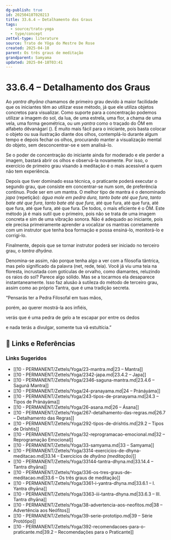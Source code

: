```yaml
---
dg-publish: true
id: 20250418T020213
title: 33.6.4 – Detalhamento dos Graus
tags:
  - source/trato-yoga
  - type/concept
zettel-type: literature
source: Trato de Yôga do Mestre De Rose
created: 2025-04-18
parent: Os três graus de meditação
grandparent: Samyama
updated: 2025-04-18T03:41
---
```


# 33.6.4 – Detalhamento dos Graus

Ao *yantra dhyāna* chamamos de primeiro grau devido à maior facilidade que os iniciantes têm ao utilizar esse método, já que ele utiliza objetos concretos para visualizar. Como suporte para a concentração podemos utilizar a imagem do sol, da lua, de uma estrela, uma flor, a chama de uma vela, uma forma geométrica, ou um *yantra* como o traçado do ÔM em alfabeto dêvanágarí (). É muito mais fácil para o iniciante, pois basta colocar o objeto ou sua ilustração diante dos olhos, contemplá-lo durante algum tempo e depois fechar os olhos, procurando manter a visualização mental do objeto, sem desconcentrar-se e sem analisá-lo.

Se o poder de concentração do iniciante ainda for moderado e ele perder a imagem, bastará abrir os olhos e observá-la novamente. Por isso, o exercício de primeiro grau visando à meditação é o mais acessível a quem não tem experiência.

Depois que tiver dominado essa técnica, o praticante poderá executar o segundo grau, que consiste em concentrar-se num som, de preferência contínuo. Pode ser em um mantra. O melhor tipo de mantra é o denominado *japa* (repetição): *água mole em pedra dura, tanto bate até que fura*, *tanto bate até que fura*, *tanto bate até que fura*, até que fura, até que fura, até que fura, até que fura, até que fura. De todos, o mais eficiente é o ÔM. Este método já é mais sutil que o primeiro, pois não se trata de uma imagem concreta e sim de uma vibração sonora. Não é adequado ao iniciante, pois ele precisa primeiramente aprender a vocalizar os mantras corretamente com um instrutor que tenha boa formação e possa ensiná-lo, monitorá-lo e corrigi-lo.

Finalmente, depois que se tornar instrutor poderá ser iniciado no terceiro grau, o *tantra dhyāna*.

Denomina-se assim, não porque tenha algo a ver com a filosofia tântrica, mas pelo significado da palavra (net, rede, teia). Você já viu uma teia na floresta, incrustada com gotículas de orvalho, como diamantes, reluzindo os raios do sol? Parece algo sólido. Mas se a tocarmos ela desaparece instantaneamente. Isso faz alusão à sutileza do método de terceiro grau, assim como ao próprio Tantra, que é uma tradição secreta.

“Pensarás ter a Pedra Filosofal em tuas mãos, 

porém, ao querer mostrá-la aos infiéis, 

verás que é uma pedra de gelo a te escapar por entre os dedos 

e nada terás a divulgar, somente tua vã estultícia.”

## 🔗 Links e Referências











### Links Sugeridos

- [[10 - PERMANENT/Zettels/Yoga/23-mantra.md\|23 – Mantra]]
- [[10 - PERMANENT/Zettels/Yoga/2342-japa.md\|23.4.2 – Japa]]
- [[10 - PERMANENT/Zettels/Yoga/2346-saguna-mantra.md\|23.4.6 – Sagunã Mantra]]
- [[10 - PERMANENT/Zettels/Yoga/24-pranayama.md\|24 – Pránáyáma]]
- [[10 - PERMANENT/Zettels/Yoga/243-tipos-de-pranayama.md\|24.3 – Tipos de Pránáyáma]]
- [[10 - PERMANENT/Zettels/Yoga/26-asana.md\|26 – Ásana]]
- [[10 - PERMANENT/Zettels/Yoga/267-detalhamento-das-regras.md\|26.7 – Detalhamento das Regras]]
- [[10 - PERMANENT/Zettels/Yoga/292-tipos-de-drishtis.md\|29.2 – Tipos de Drishtis]]
- [[10 - PERMANENT/Zettels/Yoga/32-reprogramacao-emocional.md\|32 – Reprogramação Emocional]]
- [[10 - PERMANENT/Zettels/Yoga/33-samyama.md\|33 – Samyama]]
- [[10 - PERMANENT/Zettels/Yoga/3314-exercicios-de-dhyna-meditacao.md\|33.14 – Exercícios de *dhyāna (meditação)*]]
- [[10 - PERMANENT/Zettels/Yoga/33144-tantra-dhyna.md\|33.14.4 – Tantra dhyāna]]
- [[10 - PERMANENT/Zettels/Yoga/336-os-tres-graus-de-meditacao.md\|33.6 – Os três graus de meditação]]
- [[10 - PERMANENT/Zettels/Yoga/3361-i-yantra-dhyna.md\|33.6.1 – I. Yantra dhyāna]]
- [[10 - PERMANENT/Zettels/Yoga/3363-iii-tantra-dhyna.md\|33.6.3 – III. Tantra dhyāna]]
- [[10 - PERMANENT/Zettels/Yoga/38-advertencia-aos-neofitos.md\|38 – Advertência aos Neófitos]]
- [[10 - PERMANENT/Zettels/Yoga/39-serie-prototipo.md\|39 – Série Protótipo]]
- [[10 - PERMANENT/Zettels/Yoga/392-recomendacoes-para-o-praticante.md\|39.2 – Recomendações para o Praticante]]